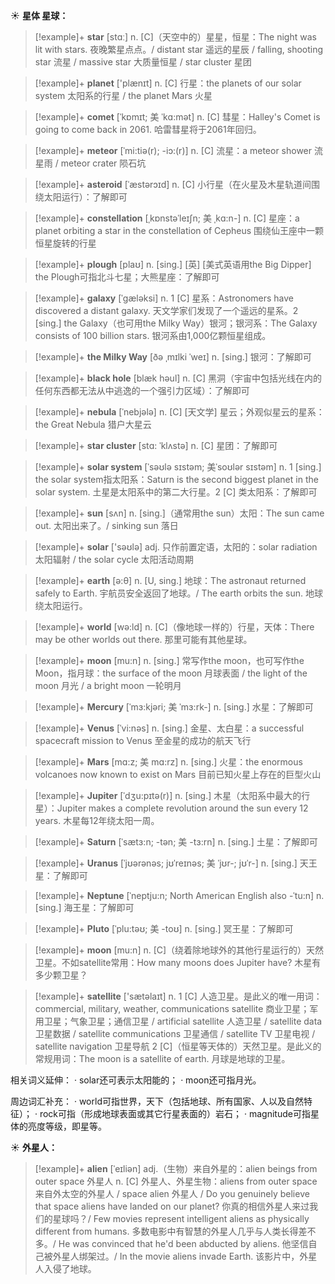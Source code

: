 ☀ <span class="category">**星体 星球：**</span>
>[!example]+ <span class="vocabulary">**star**</span> [stɑː] 
> <span class="definition">n. [C]（天空中的）星星，恒星：</span>The night was lit with stars. 夜晚繁星点点。/ distant star 遥远的星辰 / falling, shooting star 流星 / massive star 大质量恒星 / star cluster 星团

>[!example]+ <span class="vocabulary">**planet**</span> ['plænɪt] 
> <span class="definition">n. [C] 行星：</span>the planets of our solar system 太阳系的行星 / the planet Mars 火星
           
>[!example]+ <span class="vocabulary">**comet**</span> [ˈkɒmɪt; 美 ˈkɑ:mət]
> <span class="definition">n. [C] 彗星：</span>Halley's Comet is going to come back in 2061. 哈雷彗星将于2061年回归。

>[!example]+ <span class="vocabulary">**meteor**</span> [ˈmi:tiə(r); -iɔ:(r)]
> <span class="definition">n. [C] 流星：</span>a meteor shower 流星雨 / meteor crater 陨石坑

>[!example]+ <span class="vocabulary">**asteroid**</span> [ˈæstərɔɪd]
> <span class="definition">n. [C] 小行星（在火星及木星轨道间围绕太阳运行）：</span>了解即可
           
>[!example]+ <span class="vocabulary">**constellation**</span> [ˌkɒnstəˈleɪʃn; 美 ˌkɑ:n-]
> <span class="definition">n. [C] 星座：</span>a planet orbiting a star in the constellation of Cepheus 围绕仙王座中一颗恒星旋转的行星
                      
>[!example]+ <span class="vocabulary">**plough**</span> [plaʊ]
> <span class="definition">n. [sing.] [英] [美式英语用the Big Dipper] the Plough可指北斗七星；大熊星座：</span>了解即可

>[!example]+ <span class="vocabulary">**galaxy**</span> [ˈgæləksi]
> <span class="definition">n. 1 [C] 星系：</span>Astronomers have discovered a distant galaxy. 天文学家们发现了一个遥远的星系。<span class="definition">2 [sing.] the Galaxy（也可用the Milky Way）银河；银河系：</span>The Galaxy consists of 100 billion stars. 银河系由1,000亿颗恒星组成。
          
>[!example]+ <span class="vocabulary">**the Milky Way**</span> [ðə ˌmɪlki ˈweɪ]
> <span class="definition">n. [sing.] 银河：</span>了解即可
           
>[!example]+ <span class="vocabulary">**black hole**</span> [blæk həul]
> <span class="definition">n. [C] 黑洞（宇宙中包括光线在内的任何东西都无法从中逃逸的一个强引力区域）：</span>了解即可
           
>[!example]+ <span class="vocabulary">**nebula**</span> [ˈnebjələ]
> <span class="definition">n. [C] [天文学] 星云；外观似星云的星系：</span>the Great Nebula 猎户大星云

>[!example]+ <span class="vocabulary">**star cluster**</span> [stɑ: ˈklʌstə]
> <span class="definition">n. [C] 星团：</span>了解即可

>[!example]+ <span class="vocabulary">**solar system**</span> [ˈsəʊlə sɪstəm; 美ˈsoʊlər sɪstəm]
> <span class="definition">n. 1 [sing.] the solar system指太阳系：</span>Saturn is the second biggest planet in the solar system. 土星是太阳系中的第二大行星。<span class="definition">2 [C] 类太阳系：</span>了解即可

>[!example]+ <span class="vocabulary">**sun**</span> [sʌn] 
> <span class="definition">n. [sing.]（通常用the sun）太阳：</span>The sun came out. 太阳出来了。/ sinking sun 落日

>[!example]+ <span class="vocabulary">**solar**</span> ['səʊlə] 
> <span class="definition">adj. 只作前置定语，太阳的：</span>solar radiation 太阳辐射 / the solar cycle 太阳活动周期

>[!example]+ <span class="vocabulary">**earth**</span> [ə:θ] 
> <span class="definition">n. [U, sing.] 地球：</span>The astronaut returned safely to Earth. 宇航员安全返回了地球。/ The earth orbits the sun. 地球绕太阳运行。

>[!example]+ <span class="vocabulary">**world**</span> [wə:ld] 
> <span class="definition">n. [C]（像地球一样的）行星，天体：</span>There may be other worlds out there. 那里可能有其他星球。

>[!example]+ <span class="vocabulary">**moon**</span> [mu:n] 
> <span class="definition">n. [sing.] 常写作the moon，也可写作the Moon，指月球：</span>the surface of the moon 月球表面 / the light of the moon 月光 / a bright moon 一轮明月
           
>[!example]+ <span class="vocabulary">**Mercury**</span> [ˈmɜ:kjəri; 美 ˈmɜ:rk-]
> <span class="definition">n. [sing.] 水星：</span>了解即可
           
>[!example]+ <span class="vocabulary">**Venus**</span> [ˈvi:nəs]
> <span class="definition">n. [sing.] 金星、太白星：</span>a successful spacecraft mission to Venus 至金星的成功的航天飞行

>[!example]+ <span class="vocabulary">**Mars**</span> [mɑ:z; 美 mɑ:rz]
> <span class="definition">n. [sing.] 火星：</span>the enormous volcanoes now known to exist on Mars 目前已知火星上存在的巨型火山

>[!example]+ <span class="vocabulary">**Jupiter**</span> [ˈdʒu:pɪtə(r)]
> <span class="definition">n. [sing.] 木星（太阳系中最大的行星）：</span>Jupiter makes a complete revolution around the sun every 12 years. 木星每12年绕太阳一周。

>[!example]+ <span class="vocabulary">**Saturn**</span> [ˈsætɜ:n; -tən; 美 -tɜ:rn]
> <span class="definition">n. [sing.] 土星：</span>了解即可

>[!example]+ <span class="vocabulary">**Uranus**</span> [ˈjʊərənəs; jʊˈreɪnəs; 美 ˈjʊr-; jʊˈr-]
> <span class="definition">n. [sing.] 天王星：</span>了解即可

>[!example]+ <span class="vocabulary">**Neptune**</span> [ˈneptju:n; North American English also -ˈtu:n]
> <span class="definition">n. [sing.] 海王星：</span>了解即可

>[!example]+ <span class="vocabulary">**Pluto**</span> [ˈplu:təʊ; 美 -toʊ]
> <span class="definition">n. [sing.] 冥王星：</span>了解即可

>[!example]+ <span class="vocabulary">**moon**</span> [mu:n] 
> <span class="definition">n. [C]（绕着除地球外的其他行星运行的）天然卫星。不如satellite常用：</span>How many moons does Jupiter have? 木星有多少颗卫星？

>[!example]+ <span class="vocabulary">**satellite**</span> ['sætəlaɪt] 
> <span class="definition">n. 1 [C] 人造卫星。是此义的唯一用词：</span>commercial, military, weather, communications satellite 商业卫星；军用卫星；气象卫星；通信卫星 / artificial satellite 人造卫星 / satellite data 卫星数据 / satellite communications 卫星通信 / satellite TV 卫星电视 / satellite navigation 卫星导航 <span class="definition">2 [C]（恒星等天体的）天然卫星。是此义的常规用词：</span>The moon is a satellite of earth. 月球是地球的卫星。

相关词义延伸：
· solar还可表示太阳能的；
· moon还可指月光。

周边词汇补充：
· world可指世界，天下（包括地球、所有国家、人以及自然特征）；
· rock可指（形成地球表面或其它行星表面的）岩石；
· magnitude可指星体的亮度等级，即星等。

☀ <span class="category">**外星人：**</span>
>[!example]+ <span class="vocabulary">**alien**</span> [ˈeɪliən]
> <span class="definition">adj.（生物）来自外星的：</span>alien beings from outer space 外星人 <span class="definition">n. [C] 外星人、外星生物：</span>aliens from outer space 来自外太空的外星人 / space alien 外星人 / Do you genuinely believe that space aliens have landed on our planet? 你真的相信外星人来过我们的星球吗？/ Few movies represent intelligent aliens as physically different from humans. 多数电影中有智慧的外星人几乎与人类长得差不多。/ He was convinced that he'd been abducted by aliens. 他坚信自己被外星人绑架过。/ In the movie aliens invade Earth. 该影片中，外星人入侵了地球。
